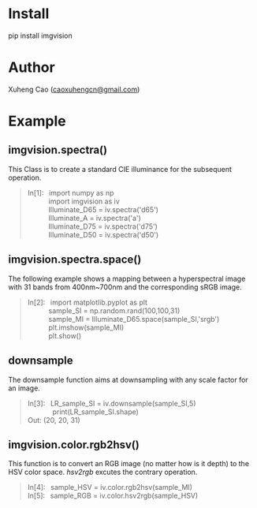 # Install
pip install imgvision
# Author
Xuheng Cao (caoxuhengcn@gmail.com)
# Example
## imgvision.spectra()
This Class is to create a standard CIE illuminance for the subsequent operation.  
>In[1]: &ensp;import numpy as np  
&emsp;&emsp;&emsp;import imgvision as iv  
&emsp;&emsp;&emsp;Illuminate_D65 = iv.spectra('d65')  
&emsp;&emsp;&emsp;Illuminate_A = iv.spectra('a')  
&emsp;&emsp;&emsp;Illuminate_D75 = iv.spectra('d75')  
&emsp;&emsp;&emsp;Illuminate_D50 = iv.spectra('d50')  

## imgvision.spectra.space()
The following example shows a mapping between a hyperspectral image with 31 bands from 400nm~700nm and the corresponding sRGB image.  
>In[2]:  &ensp;import matplotlib.pyplot as plt  
&emsp;&emsp;&emsp;sample_SI = np.random.rand(100,100,31)  
&emsp;&emsp;&emsp;sample_MI = Illuminate_D65.space(sample_SI,'srgb')  
&emsp;&emsp;&emsp;plt.imshow(sample_MI)  
&emsp;&emsp;&emsp;plt.show()  

## downsample 
The downsample function aims at downsampling with any scale factor for an image.  
>In[3]: &ensp;LR_sample_SI = iv.downsample(sample_SI,5)  
 &emsp; &emsp; &emsp;print(LR_sample_SI.shape)  
Out:    (20, 20, 31)  

## imgvision.color.rgb2hsv()
This function is to convert an RGB image (no matter how is it depth) to the HSV color space.  *hsv2rgb* excutes the contrary operation.  
>In[4]:&ensp; sample_HSV = iv.color.rgb2hsv(sample_MI)  
>In[5]: &ensp;sample_RGB =  iv.color.hsv2rgb(sample_HSV)  
